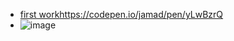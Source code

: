 * [first work](https://codepen.io/jamad/pen/yLwBzrQ)https://codepen.io/jamad/pen/yLwBzrQ
* ![image](https://github.com/jamad/jamad.github.io/assets/949913/50f1390a-13fc-4a7d-a750-847e7034cbfa)

